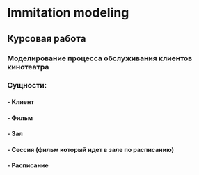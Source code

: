 # Immitation modeling

## Курсовая работа

### Моделирование процесса обслуживания клиентов кинотеатра

### Сущности:
#### - Клиент
#### - Фильм
#### - Зал
#### - Сессия (фильм который идет в зале по расписанию)
#### - Расписание
